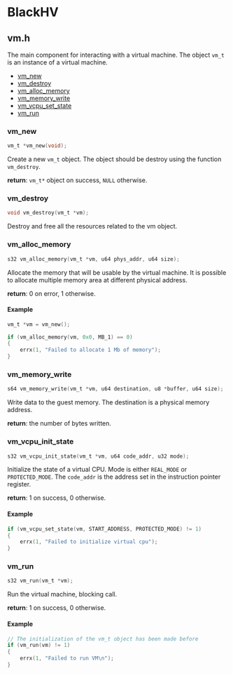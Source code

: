 # BlackHV

## vm.h

The main component for interacting with a virtual machine. The object `vm_t` is an instance of a virtual machine.

- [vm_new](#vm_new)
- [vm_destroy](#vm_destroy)
- [vm_alloc_memory](#vm_alloc_memory)
- [vm_memory_write](#vm_memory_write)
- [vm_vcpu_set_state](#vm_vcpu_set_state)
- [vm_run](#vm_run)

### vm_new

```c
vm_t *vm_new(void);
```

Create a new `vm_t` object. The object should be destroy using the function `vm_destroy`.

**return**: `vm_t*` object on success, `NULL` otherwise.

### vm_destroy

```c
void vm_destroy(vm_t *vm);
```

Destroy and free all the resources related to the vm object.

### vm_alloc_memory

```c
s32 vm_alloc_memory(vm_t *vm, u64 phys_addr, u64 size);
```

Allocate the memory that will be usable by the virtual machine. It is possible to allocate multiple memory area at different physical address.

**return**: 0 on error, 1 otherwise.

#### Example

```c
vm_t *vm = vm_new();

if (vm_alloc_memory(vm, 0x0, MB_1) == 0)
{
    errx(1, "Failed to allocate 1 Mb of memory");
}
```

### vm_memory_write

```c
s64 vm_memory_write(vm_t *vm, u64 destination, u8 *buffer, u64 size);
```

Write data to the guest memory. The destination is a physical memory address.

**return**: the number of bytes written.

### vm_vcpu_init_state

```c
s32 vm_vcpu_init_state(vm_t *vm, u64 code_addr, u32 mode);
```

Initialize the state of a virtual CPU. Mode is either `REAL_MODE` or `PROTECTED_MODE`. The `code_addr` is the address set in the instruction pointer register.

**return**: 1 on success, 0 otherwise.

#### Example

```c
if (vm_vcpu_set_state(vm, START_ADDRESS, PROTECTED_MODE) != 1)
{
    errx(1, "Failed to initialize virtual cpu");
}
```

### vm_run

```c
s32 vm_run(vm_t *vm);
```

Run the virtual machine, blocking call.

**return**: 1 on success, 0 otherwise.

#### Example

```c
// The initialization of the vm_t object has been made before
if (vm_run(vm) != 1)
{
    errx(1, "Failed to run VM\n");
}
```
